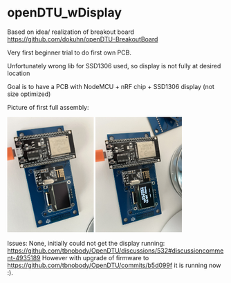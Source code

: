 # openDTU_wDisplay

Based on idea/ realization of breakout board 
https://github.com/dokuhn/openDTU-BreakoutBoard

Very first beginner trial to do first own PCB.

Unfortunately wrong lib for SSD1306 used, so display is not fully at desired location

Goal is to have a PCB with NodeMCU + nRF chip + SSD1306 display (not size optimized)

Picture of first full assembly:
<p float="left">
  <img src="https://github.com/SteffMUC/openDTU_wDisplay/blob/main/IMG_0538.jpg" alt="Pre Assembly Part1" width="200"/>
  <img src="https://github.com/SteffMUC/openDTU_wDisplay/blob/main/IMG_0541.jpg" alt="Pre Assembly Part1" width="200"/>
</p>

Issues: None, initially could not get the display running:
https://github.com/tbnobody/OpenDTU/discussions/532#discussioncomment-4935189
However with upgrade of firmware to
https://github.com/tbnobody/OpenDTU/commits/b5d099f
it is running now :).






 
